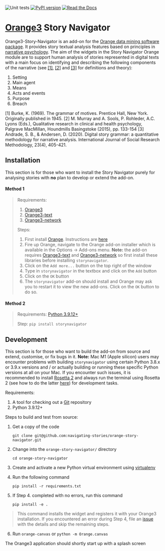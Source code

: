 ![Unit tests](https://github.com/github/docs/actions/workflows/test.yml/badge.svg)
[![PyPI version](https://badge.fury.io/py/storynavigator.svg)](https://badge.fury.io/py/storynavigator)
[![Read the Docs](https://readthedocs.org/projects/orange-story-navigator/badge/?version=latest)](https://orange-story-navigator.readthedocs.io/en/latest/)


[Orange3](https://github.com/biolab/orange3) Story Navigator
=======================

Orange3-Story-Navigator is an add-on for the [Orange data mining software package](https://orangedatamining.com/). It
provides story textual analysis features based on principles in [narrative psychology](https://web.lemoyne.edu/~hevern/narpsych/nr-basic.html). The aim of the widgets in the Story Navigator Orange module are to support human analysis of stories represented in digital texts with a main focus on identifying and describing the following components of the narrative (see [[1]](http://www.communicationcache.com/uploads/1/0/8/8/10887248/kenneth_burke_-_a_grammar_of_motives_1945.pdf), [[2]](https://www.semanticscholar.org/paper/Qualitative-Research-in-Clinical-and-Health-Murray-Sools/8db3916fcd1593086f0a62d78d15eacc2d3236e6) and [[3]](https://www.tandfonline.com/doi/abs/10.1080/13645579.2020.1723205?journalCode=tsrm20) for definitions and theory):

1. Setting
2. Main agent
3. Means
4. Acts and events
5. Purpose
6. Breach

[1] Burke, K. (1969). The grammar of motives. Prentice Hall, New York. Originally published in 1945.
[2] M. Murray and A. Sools, P. Rohleder, A.C. Lyons (Eds.), Qualitative research in clinical and health psychology, Palgrave MacMillan, Houndmills Basingstoke (2015), pp. 133-154
[3] Andrade, S. B., & Andersen, D. (2020). Digital story grammar: a quantitative methodology for narrative analysis. International Journal of Social Research Methodology, 23(4), 405-421.

## Installation

This section is for those who want to install the Story Navigator purely for analysing stories with **no** plan to develop or extend the add-on.

#### Method 1

> Requirements:
>
> 1. [Orange3](https://github.com/biolab/orange3)
> 2. [Orange3-text](https://github.com/biolab/orange3-text)
> 3. [Orange3-network](https://github.com/biolab/orange3-network)
>
> Steps:
>
> 1. First install [Orange](https://orangedatamining.com/). Instructions are [here](https://orangedatamining.com/download)
> 2. Fire up Orange, navigate to the Orange add-on installer which is available in the Options -> Add-ons menu. **Note:** the add-on requires [Orange3-text](https://github.com/biolab/orange3-text) and [Orange3-network](https://github.com/biolab/orange3-network) so first install these libraries before installing ``storynavigator``.
> 3. Click on the ``Add more...`` button on the top right of the window
> 4. Type in ``storynavigator`` in the textbox and click on the ``Add`` button
> 5. Click on the ``OK`` button
> 6. The ``storynavigator`` add-on should install and Orange may ask you to restart it to view the new add-ons. Click on the ``OK`` button to do so.

#### Method 2

> Requirements: [Python 3.9.12+](https://www.python.org/downloads/)
> 
> Step: ``pip install storynavigator``

## Development

This section is for those who want to build the add-on from source and extend, customise, or fix bugs in it.
**Note:** Mac M1 (Apple silicon) users may encounter problems with building ``storynavigator`` using certain Python 3.8.x or 3.9.x versions and / or actually building or running these specific Python versions at all on your Mac. If you encounter such issues, it is recommended to install [Rosetta 2](https://osxdaily.com/2020/12/04/how-install-rosetta-2-apple-silicon-mac/) and always run the terminal using Rosetta 2 (see how to do the latter [here](https://www.courier.com/blog/tips-and-tricks-to-setup-your-apple-m1-for-development/)) for development tasks.

Requirements:

1. A tool for checking out a [Git](https://git-scm.com/) repository
2. Python 3.9.12+

Steps to build and test from source:

1. Get a copy of the code
    
    ```git clone git@github.com:navigating-stories/orange-story-navigator.git```

2. Change into the ```orange-story-navigator/``` directory
    
    ```cd orange-story-navigator```

3. Create and activate a new Python virtual environment using [virtualenv](https://packaging.python.org/en/latest/guides/installing-using-pip-and-virtual-environments/)

4. Run the following command

    ```pip install -r requirements.txt```

5. If Step 4. completed with no errors, run this command

    ```pip install -e .```

> This command installs the widget and registers it with your Orange3 installation. If you encountered an error during Step 4, file an [issue](https://github.com/navigating-stories/orange-story-navigator/issues) with the details and skip the remaining steps.

6. Run ```orange-canvas``` or ```python -m Orange.canvas```

The Orange3 application should shortly start up with a splash screen
